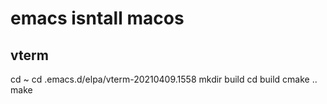 # emacs isntall macos

## vterm
cd ~
cd .emacs.d/elpa/vterm-20210409.1558
mkdir build
cd build
cmake ..
make
